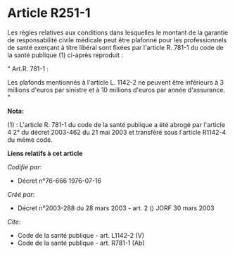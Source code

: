 # Article R251-1

Les règles relatives aux conditions dans lesquelles le montant de la garantie de responsabilité civile médicale peut être
plafonné pour les professionnels de santé exerçant à titre libéral sont fixées par l'article R. 781-1 du code de la santé
publique (1) ci-après reproduit : 

" Art.R. 781-1 : 

Les plafonds mentionnés à l'article L. 1142-2 ne peuvent être inférieurs à 3 millions d'euros par sinistre et à 10 millions
d'euros par année d'assurance. "

**Nota:**

(1) : L'article R. 781-1 du code de la santé publique a été abrogé par l'article 4 2° du décret 2003-462 du 21 mai 2003 et
transféré sous l'article R1142-4 du même code.

**Liens relatifs à cet article**

_Codifié par_:

  - Décret n°76-666 1976-07-16

_Créé par_:

  - Décret n°2003-288 du 28 mars 2003 - art. 2 () JORF 30 mars 2003

_Cite_:

  - Code de la santé publique - art. L1142-2 (V)
  - Code de la santé publique - art. R781-1 (Ab)
